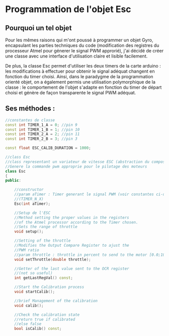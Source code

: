 # Programmation de l'objet Esc

## Pourquoi un tel objet

Pour les mêmes raisons qui m'ont poussé à programmer un objet Gyro, encapsulant les parties techniques du code (modification des registres du processeur Atmel pour génerer le signal PWM approrié), j'ai décidé de créer une classe avec une interface d'utilisation claire et lisible facilement.

De plus, la classe Esc permet d'utiliser les deux timers de la carte arduino : les modifications à effectuer pour obtenir le signal adéquat changent en fonction du timer choisi. Ainsi, dans le paradygme de la programmation orienté objet, on a également permis une utilisation polymorphique de la classe : le comportement de l'objet s'adapte en fonction du timer de départ choisi et génère de façon transparente le signal PWM adéquat.


## Ses méthodes :

``` cpp
//constantes de classe
const int TIMER_1_A = 0; //pin 9
const int TIMER_1_B = 1; //pin 10
const int TIMER_2_A = 2; //pin 11
const int TIMER_2_B = 3; //pin 3

const float ESC_CALIB_DURATION = 1000;

//class Esc
//class representant un variateur de vitesse ESC (abstraction du composant)
//Genere la commande pwm approprie pour le pilotage des moteurs
class Esc
{
public:

    //constructor
    //param aTimer : Timer generant le signal PWM (voir constantes ci-dessus)
    //(TIMER_N_X)
    Esc(int aTimer);

    //Setup de l'ESC
    //Method setting the proper values in the registers
    //of the Atmel processor according to the Timer chosen.
    //Sets the range of throttle
    void setup();

    //Setting of the throttle
    //Modifies the Output Compare Register to ajust the
    //PWM ratio
    //param throttle : throttle in percent to send to the motor [0.0;100.0]
    void setThrottle(double throttle);

    //Getter of the last value sent to the OCR register
    //(not so useful)
    int getLastRegVal() const;

    //Start the Calibration process
    void startCalib();

    //brief Management of the calibration
    void calib();

    //Check the calibration state
    //return true if calibrated
    //else false
    bool isCalib() const;
 ```